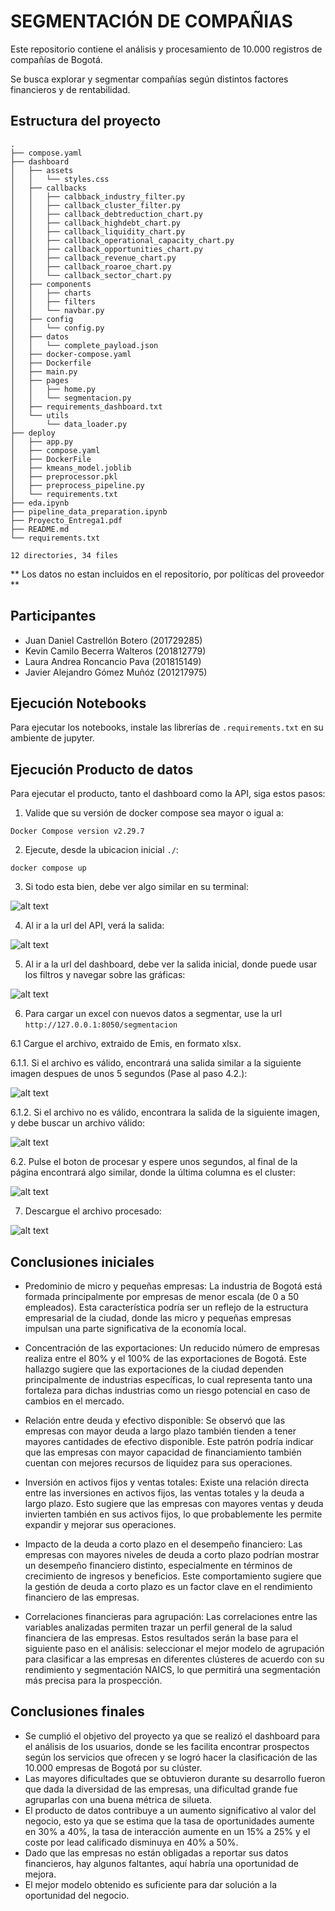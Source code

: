# SEGMENTACIÓN DE COMPAÑIAS

Este repositorio contiene el análisis y procesamiento de 10.000 registros de compañías de Bogotá.

Se busca explorar y segmentar compañías según distintos factores financieros y de rentabilidad.

## Estructura del proyecto

```
.
├── compose.yaml
├── dashboard
│   ├── assets
│   │   └── styles.css
│   ├── callbacks
│   │   ├── calbback_industry_filter.py
│   │   ├── callback_cluster_filter.py
│   │   ├── callback_debtreduction_chart.py
│   │   ├── callback_highdebt_chart.py
│   │   ├── callback_liquidity_chart.py
│   │   ├── callback_operational_capacity_chart.py
│   │   ├── callback_opportunities_chart.py
│   │   ├── callback_revenue_chart.py
│   │   ├── callback_roaroe_chart.py
│   │   └── callback_sector_chart.py
│   ├── components
│   │   ├── charts
│   │   ├── filters
│   │   └── navbar.py
│   ├── config
│   │   └── config.py
│   ├── datos
│   │   └── complete_payload.json
│   ├── docker-compose.yaml
│   ├── Dockerfile
│   ├── main.py
│   ├── pages
│   │   ├── home.py
│   │   └── segmentacion.py
│   ├── requirements_dashboard.txt
│   └── utils
│       └── data_loader.py
├── deploy
│   ├── app.py
│   ├── compose.yaml
│   ├── DockerFile
│   ├── kmeans_model.joblib
│   ├── preprocessor.pkl
│   ├── preprocess_pipeline.py
│   └── requirements.txt
├── eda.ipynb
├── pipeline_data_preparation.ipynb
├── Proyecto_Entrega1.pdf
├── README.md
└── requirements.txt

12 directories, 34 files
```


** Los datos no estan incluidos en el repositorio, por políticas del proveedor **

## Participantes

- Juan Daniel Castrellón Botero (201729285)
- Kevin Camilo Becerra Walteros (201812779) 
- Laura Andrea Roncancio Pava (201815149)
- Javier Alejandro Gómez Muñóz (201217975)
 

## Ejecución Notebooks

Para ejecutar los notebooks, instale las librerías de `.requirements.txt` en su ambiente de jupyter.

## Ejecución Producto de datos

Para ejecutar el producto, tanto el dashboard como la API, siga estos pasos:  

1. Valide que su versión de docker compose sea mayor o igual a:

```
Docker Compose version v2.29.7
```
2. Ejecute, desde la ubicacion inicial `./`:

```
docker compose up
```

3. Si todo esta bien, debe ver algo similar en su terminal:

![alt text](images/image.png)

4. Al ir a la url del API, verá la salida:

![alt text](images/image-1.png)

5. Al ir a la url del dashboard, debe ver la salida inicial, donde puede usar los filtros y navegar sobre las gráficas:  

![alt text](images/image-2.png)

6. Para cargar un excel con nuevos datos a segmentar, use la url `http://127.0.0.1:8050/segmentacion`  

6.1 Cargue el archivo, extraido de Emis, en formato xlsx.  

6.1.1. Si el archivo es válido, encontrará una salida similar a la siguiente imagen despues de unos 5 segundos (Pase al paso 4.2.):  

![alt text](images/image-3.png)

6.1.2. Si el archivo no es válido, encontrara la salida de la siguiente imagen, y debe buscar un archivo válido:  

![alt text](images/image-4.png)

6.2. Pulse el boton de procesar y espere unos segundos, al final de la página encontrará algo similar, donde la última columna es el cluster:  

![alt text](images/image-5.png)

7. Descargue el archivo procesado:   

![alt text](images/image-6.png)


## Conclusiones iniciales

- Predominio de micro y pequeñas empresas: La industria de Bogotá está formada principalmente por empresas de menor escala (de 0 a 50 empleados). Esta característica podría ser un reflejo de la estructura empresarial de la ciudad, donde las micro y pequeñas empresas impulsan una parte significativa de la economía local.

- Concentración de las exportaciones: Un reducido número de empresas realiza entre el 80% y el 100% de las exportaciones de Bogotá. Este hallazgo sugiere que las exportaciones de la ciudad dependen principalmente de industrias específicas, lo cual representa tanto una fortaleza para dichas industrias como un riesgo potencial en caso de cambios en el mercado.

- Relación entre deuda y efectivo disponible: Se observó que las empresas con mayor deuda a largo plazo también tienden a tener mayores cantidades de efectivo disponible. Este patrón podría indicar que las empresas con mayor capacidad de financiamiento también cuentan con mejores recursos de liquidez para sus operaciones.

- Inversión en activos fijos y ventas totales: Existe una relación directa entre las inversiones en activos fijos, las ventas totales y la deuda a largo plazo. Esto sugiere que las empresas con mayores ventas y deuda invierten también en sus activos fijos, lo que probablemente les permite expandir y mejorar sus operaciones.

- Impacto de la deuda a corto plazo en el desempeño financiero: Las empresas con mayores niveles de deuda a corto plazo podrían mostrar un desempeño financiero distinto, especialmente en términos de crecimiento de ingresos y beneficios. Este comportamiento sugiere que la gestión de deuda a corto plazo es un factor clave en el rendimiento financiero de las empresas.

- Correlaciones financieras para agrupación: Las correlaciones entre las variables analizadas permiten trazar un perfil general de la salud financiera de las empresas. Estos resultados serán la base para el siguiente paso en el análisis: seleccionar el mejor modelo de agrupación para clasificar a las empresas en diferentes clústeres de acuerdo con su rendimiento y segmentación NAICS, lo que permitirá una segmentación más precisa para la prospección.

## Conclusiones finales

- Se cumplió el objetivo del proyecto ya que se realizó el dashboard para el análisis de los usuarios, donde se les facilita encontrar prospectos según los servicios que ofrecen y se logró hacer la clasificación de las 10.000 empresas de Bogotá por su clúster.
- Las mayores dificultades que se obtuvieron durante su desarrollo fueron que dada la diversidad de las empresas, una dificultad grande fue agruparlas con una buena métrica de silueta.
- El producto de datos contribuye a un aumento significativo al valor del negocio, esto ya que se estima que la tasa de oportunidades aumente en 30% a 40%, la tasa de interacción aumente en un 15% a 25% y el coste por lead calificado disminuya en 40% a 50%.
- Dado que las empresas no están obligadas a reportar sus datos financieros, hay algunos faltantes, aquí habría una oportunidad de mejora.
- El mejor modelo obtenido es suficiente para dar solución a la oportunidad del negocio.

